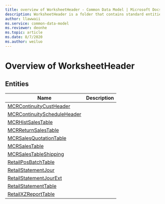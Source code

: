 ```yaml
---
title: overview of WorksheetHeader - Common Data Model | Microsoft Docs
description: WorksheetHeader is a folder that contains standard entities related to the Common Data Model.
author: llawwaii
ms.service: common-data-model
ms.reviewer: deonhe
ms.topic: article
ms.date: 8/7/2020
ms.author: weiluo
---
```


# Overview of WorksheetHeader


## Entities

|Name|Description|
|---|---|
|[MCRContinuityCustHeader](MCRContinuityCustHeader.md)||
|[MCRContinuityScheduleHeader](MCRContinuityScheduleHeader.md)||
|[MCRHistSalesTable](MCRHistSalesTable.md)||
|[MCRReturnSalesTable](MCRReturnSalesTable.md)||
|[MCRSalesQuotationTable](MCRSalesQuotationTable.md)||
|[MCRSalesTable](MCRSalesTable.md)||
|[MCRSalesTableShipping](MCRSalesTableShipping.md)||
|[RetailPosBatchTable](RetailPosBatchTable.md)||
|[RetailStatementJour](RetailStatementJour.md)||
|[RetailStatementJourExt](RetailStatementJourExt.md)||
|[RetailStatementTable](RetailStatementTable.md)||
|[RetailXZReportTable](RetailXZReportTable.md)||
